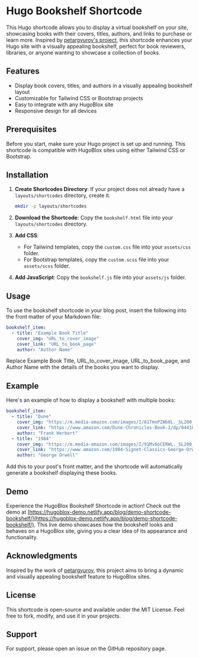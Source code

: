 # Hugo Bookshelf Shortcode

This Hugo shortcode allows you to display a virtual bookshelf on your site, showcasing books with their covers, titles, authors, and links to purchase or learn more. Inspired by [petargyurov's project](https://github.com/petargyurov/virtual-bookshelf), this shortcode enhances your Hugo site with a visually appealing bookshelf, perfect for book reviewers, libraries, or anyone wanting to showcase a collection of books.

## Features

- Display book covers, titles, and authors in a visually appealing bookshelf layout
- Customizable for Tailwind CSS or Bootstrap projects
- Easy to integrate with any HugoBlox site
- Responsive design for all devices

## Prerequisites

Before you start, make sure your Hugo project is set up and running. This shortcode is compatible with HugoBlox sites using either Tailwind CSS or Bootstrap.

## Installation

1. **Create Shortcodes Directory**: If your project does not already have a `layouts/shortcodes` directory, create it.

    ```bash
    mkdir -p layouts/shortcodes
    ```

2. **Download the Shortcode**: Copy the `bookshelf.html` file into your `layouts/shortcodes` directory.

3. **Add CSS**:
    - For Tailwind templates, copy the `custom.css` file into your `assets/css` folder.
    - For Bootstrap templates, copy the `custom.scss` file into your `assets/scss` folder.

4. **Add JavaScript**: Copy the `bookshelf.js` file into your `assets/js` folder.

## Usage

To use the bookshelf shortcode in your blog post, insert the following into the front matter of your Markdown file:

```yaml
bookshelf_item:
  - title: "Example Book Title"
    cover_img: "URL_to_cover_image"
    cover_link: "URL_to_book_page"
    author: "Author Name"
```
Replace Example Book Title, URL_to_cover_image, URL_to_book_page, and Author Name with the details of the books you want to display.

## Example
Here's an example of how to display a bookshelf with multiple books:

```yaml
bookshelf_item:
  - title: "Dune"
    cover_img: "https://m.media-amazon.com/images/I/81TmnPZWb0L._SL200_.jpg"
    cover_link: "https://www.amazon.com/Dune-Chronicles-Book-1/dp/0441013597"
    author: "Frank Herbert"
  - title: "1984"
    cover_img: "https://m.media-amazon.com/images/I/91Mv6oCERWL._SL200_.jpg"
    cover_link: "https://www.amazon.com/1984-Signet-Classics-George-Orwell/dp/0451524934"
    author: "George Orwell"
```
Add this to your post's front matter, and the shortcode will automatically generate a bookshelf displaying these books.


## Demo

Experience the HugoBlox Bookshelf Shortcode in action! Check out the demo at [https://hugoblox-demo.netlify.app/blog/demo-shortcode-bookshelf/](https://hugoblox-demo.netlify.app/blog/demo-shortcode-bookshelf/). This live demo showcases how the bookshelf looks and behaves on a HugoBlox site, giving you a clear idea of its appearance and functionality.

## Acknowledgments
Inspired by the work of [petargyurov](https://github.com/petargyurov), this project aims to bring a dynamic and visually appealing bookshelf feature to HugoBlox sites.

## License
This shortcode is open-source and available under the MIT License. Feel free to fork, modify, and use it in your projects.

## Support
For support, please open an issue on the GitHub repository page.
